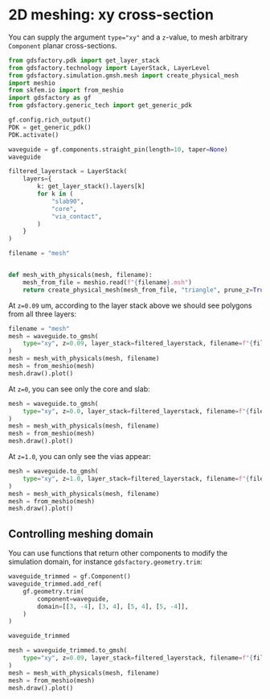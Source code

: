 # 2D meshing: xy cross-section

You can supply the argument `type="xy"` and a `z`-value, to mesh arbitrary `Component` planar cross-sections.

```python
from gdsfactory.pdk import get_layer_stack
from gdsfactory.technology import LayerStack, LayerLevel
from gdsfactory.simulation.gmsh.mesh import create_physical_mesh
import meshio
from skfem.io import from_meshio
import gdsfactory as gf
from gdsfactory.generic_tech import get_generic_pdk

gf.config.rich_output()
PDK = get_generic_pdk()
PDK.activate()

waveguide = gf.components.straight_pin(length=10, taper=None)
waveguide
```

```python
filtered_layerstack = LayerStack(
    layers={
        k: get_layer_stack().layers[k]
        for k in (
            "slab90",
            "core",
            "via_contact",
        )
    }
)
```

```python
filename = "mesh"


def mesh_with_physicals(mesh, filename):
    mesh_from_file = meshio.read(f"{filename}.msh")
    return create_physical_mesh(mesh_from_file, "triangle", prune_z=True)
```

At `z=0.09` um, according to the layer stack above we should see polygons from all three layers:

```python
filename = "mesh"
mesh = waveguide.to_gmsh(
    type="xy", z=0.09, layer_stack=filtered_layerstack, filename=f"{filename}.msh"
)
mesh = mesh_with_physicals(mesh, filename)
mesh = from_meshio(mesh)
mesh.draw().plot()
```

At `z=0`, you can see only the core and slab:

```python
mesh = waveguide.to_gmsh(
    type="xy", z=0.0, layer_stack=filtered_layerstack, filename=f"{filename}.msh"
)
mesh = mesh_with_physicals(mesh, filename)
mesh = from_meshio(mesh)
mesh.draw().plot()
```

At `z=1.0`, you can only see the vias appear:

```python
mesh = waveguide.to_gmsh(
    type="xy", z=1.0, layer_stack=filtered_layerstack, filename=f"{filename}.msh"
)
mesh = mesh_with_physicals(mesh, filename)
mesh = from_meshio(mesh)
mesh.draw().plot()
```

## Controlling meshing domain

You can use functions that return other components to modify the simulation domain, for instance `gdsfactory.geometry.trim`:

```python
waveguide_trimmed = gf.Component()
waveguide_trimmed.add_ref(
    gf.geometry.trim(
        component=waveguide,
        domain=[[3, -4], [3, 4], [5, 4], [5, -4]],
    )
)

waveguide_trimmed
```

```python
mesh = waveguide_trimmed.to_gmsh(
    type="xy", z=0.09, layer_stack=filtered_layerstack, filename=f"{filename}.msh"
)
mesh = mesh_with_physicals(mesh, filename)
mesh = from_meshio(mesh)
mesh.draw().plot()
```
